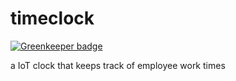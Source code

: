 # timeclock

[![Greenkeeper badge](https://badges.greenkeeper.io/insanity54/timeclock.svg)](https://greenkeeper.io/)

a IoT clock that keeps track of employee work times
